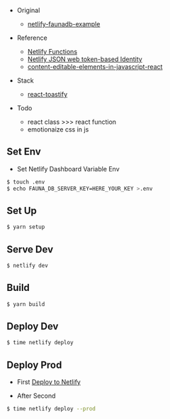 - Original

  - [netlify-faunadb-example](https://github.com/netlify/netlify-faunadb-example)

- Reference

  - [Netlify Functions](https://www.netlify.com/docs/functions/)
  - [Netlify JSON web token-based Identity](https://identity.netlify.com/)
  - [content-editable-elements-in-javascript-react](https://www.taniarascia.com/content-editable-elements-in-javascript-react/?utm_source=pocket_mylist)

- Stack

  - [react-toastify](https://github.com/fkhadra/react-toastify)

- Todo
  - react class >>> react function
  - emotionaize css in js

## Set Env

- Set Netlify Dashboard Variable Env

```bash
$ touch .env
$ echo FAUNA_DB_SERVER_KEY=HERE_YOUR_KEY >.env
```

## Set Up

```bash
$ yarn setup
```

## Serve Dev

```bash
$ netlify dev
```

## Build

```bash
$ yarn build
```

## Deploy Dev

```bash
$ time netlify deploy
```

## Deploy Prod

- First
  [Deploy to Netlify](https://app.netlify.com/start/deploy?repository=https://github.com/Higashi-Kota/test-netlify-faunadb)

- After Second

```bash
$ time netlify deploy --prod
```
